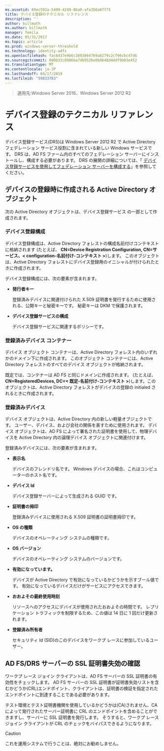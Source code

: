 ```yaml
---
ms.assetid: 69ec592a-5499-4249-8ba0-afa356a8ff75
title: デバイス登録のテクニカル リファレンス
description: ''
author: billmath
ms.author: billmath
manager: femila
ms.date: 05/31/2017
ms.topic: article
ms.prod: windows-server-threshold
ms.technology: identity-adfs
ms.openlocfilehash: fac6437e9b6c3893064769a8279c2cf96cbc47d6
ms.sourcegitcommit: 0d0b32c8986ba7db9536e0b8648d4ddf9b03e452
ms.translationtype: MT
ms.contentlocale: ja-JP
ms.lasthandoff: 04/17/2019
ms.locfileid: "59833783"
---
```

>適用先:Windows Server 2016、Windows Server 2012 R2

# <a name="device-registration-technical-reference"></a>デバイス登録のテクニカル リファレンス
デバイス登録サービス\(DRS\)は Windows Server 2012 R2 で Active Directory フェデレーション サービス役割に含まれている新しい Windows サービスです。  DRS は、AD FS ファーム内のすべてのフェデレーション サーバーにインストールし、構成する必要があります。  DRS の展開の詳細については、「 [デバイス登録サービスを使用してフェデレーション サーバーを構成する](https://technet.microsoft.com/library/dn486831.aspx)」を参照してください。  
  
## <a name="active-directory-objects-created-when-a-device-is-registered"></a>デバイスの登録時に作成される Active Directory オブジェクト  
次の Active Directory オブジェクトは、デバイス登録サービス の一部として作成されます。  
  
### <a name="device-registration-configuration"></a>デバイス登録構成  
デバイス登録構成は、Active Directory フォレストの構成名前付けコンテキストに格納されます \(たとえば、 **CN\=Device Registration Configuration, CN\=サービス、< configuration\-名前付け\-コンテキスト >**\)します。 このオブジェクトは、Active Directory フォレストにデバイス登録用のイニシャルが付けられたときに作成されます。  
  
デバイス登録構成には、次の要素が含まれます。  
  
-   **発行者キー**  
  
    登録済みデバイスに関連付けられた X.509 証明書を発行するために使用される、公開キーと秘密キーです。  秘密キーは DKM で保護されます。  
  
-   **デバイス登録サービスの構成**  
  
    デバイス登録サービスに関連するポリシーです。  
  
### <a name="registered-devices-container"></a>登録済みデバイス コンテナー  
デバイス オブジェクト コンテナーは、Active Directory フォレスト内のいずれかのドメイン下に作成されます。  このオブジェクト コンテナーには、Active Directory フォレストのすべてのデバイス オブジェクトが格納されます。  
  
既定では、コンテナーは AD FS と同じドメインに作成されます。  \(たとえば、 **CN\=RegisteredDevices, DC\=< 既定\-名前付け\-コンテキスト >**\)します。このオブジェクトは、Active Directory フォレストがデバイスの登録の initialed されるときに作成されます。  
  
### <a name="registered-devices"></a>登録済みデバイス  
デバイス オブジェクトは、Active Directory 内の新しい軽量オブジェクトです。  ユーザー、デバイス、および会社の関係を表すために使用されます。  デバイス オブジェクトは、AD FS によって署名された証明書を使用して、物理デバイスを Active Directory 内の論理デバイス オブジェクトに関連付けます。  
  
登録済みデバイスには、次の要素が含まれます。  
  
-   **表示名**  
  
    デバイスのフレンドリ名です。  Windows デバイスの場合、これはコンピューターのホスト名です。  
  
-   **デバイス Id**  
  
    デバイス登録サーバーによって生成される GUID です。  
  
-   **証明書の拇印**  
  
    登録済みデバイスに使用される X.509 証明書の証明書拇印です。  
  
-   **OS の種類**  
  
    デバイスのオペレーティング システムの種類です。  
  
-   **OS バージョン**  
  
    デバイスのオペレーティング システムのバージョンです。  
  
-   **有効になっています。**  
  
    デバイスが Active Directory で有効になっているかどうかを示すブール値です。  有効になっているデバイスだけがサービスにアクセスできます。  
  
-   **おおよその最終使用時刻**  
  
    リソースへのアクセスにデバイスが使用されたおおよその時間です。  レプリケーション トラフィックを制限するため、この値は 14 日に 1 回だけ更新されます。  
  
-   **登録済み所有者**  
  
    セキュリティ Id \(SID\)のこのデバイスをワークプ レースに参加しているユーザー。  
  
## <a name="ad-fsdrs-server-ssl-certificate-revocation-checking"></a>AD FS\/DRS サーバーの SSL 証明書失効の確認  
ワークプ レース ジョイン クライアントは、AD FS サーバーの SSL 証明書の有効性をチェックします。  AD FS サーバーの SSL 証明書が証明書失効リストを含むかどうか\(CRL\)エンドポイント、クライアントは、証明書の検証を指定されたエンドポイントに到達することである必要があります。  
  
テスト環境とテスト証明書機関を使用しているかどうかは\(CA\)されません、CA によって発行されたサーバー証明書に CRL のエンドポイントを含めることができますし、サーバーに SSL 証明書を発行します。  そうすると、ワークプ レース ジョイン クライアントが CRL のチェックをバイパスできるようになります。  
  
> [!CAUTION]  
> これを運用システムで行うことは、絶対にお勧めしません。  
  

